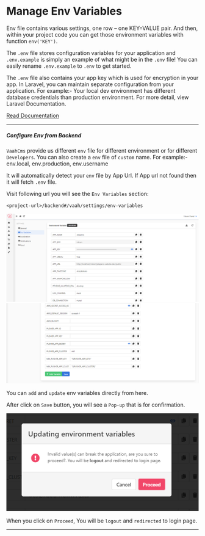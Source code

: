 # Manage Env Variables

Env file contains various settings, one row – one KEY=VALUE pair. And then, within your project code you can get those environment variables with function `env('KEY')`.

The `.env` file stores configuration variables for your application and `.env.example` is simply an example of what might be in the `.env` file! You can easily rename `.env.example` to `.env` to get started.

The `.env` file also contains your app key which is used for encryption in your app. In Laravel, you can maintain separate configuration from your application. For example:- Your local dev environment has different database credentials than production environment. For more detail, view Laravel Documentation.

[Read Documentation](https://laravel.com/docs/8.x/configuration#environment-configuration)

------



##### Configure Env from Backend

`VaahCms` provide us different `env` file for different environment or for different `Developers`. You can also create a `env` file of `custom` name. For example:- env.local, env.production, env.username

It will automatically detect your `env` file by App Url. If App url not found then it will fetch `.env` file.

Visit following url you will see the `Env Variables` section:

```
<project-url>/backend#/vaah/settings/env-variables
```

<img src="/images/manage-env-1.png" alt="manage-env-1">

<img src="/images/manage-env-2.png" alt="manage-env-2">

You can `add` and `update` env variables directly from here.

After click on `Save` button, you will see a `Pop-up` that is for confirmation.

<img src="/images/manage-env-3.png" alt="manage-env-3">

When you click on `Proceed`, You will be `logout` and `redirected` to login page.

------
